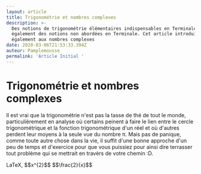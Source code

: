 ```yaml
---
layout: article
title: Trigonométrie et nombres complexes
description: >-
  Des notions de trigonométrie élémentaires indispensables en Terminale, mais
  également des notions non abordées en Terminale. Cet article introduit
  également aux nombres complexes 
date: 2020-03-06T21:53:33.394Z
auteur: Pamplemousse
permalink: 'Article Initial '
---
```

# Trigonométrie et nombres complexes

Il est vrai que la trigonométrie n'est pas la tasse de thé de tout le monde, particulièrement en analyse où certains peinent à faire le lien entre le cercle trigonométrique et la fonction trigonométrique d'un réel et où d'autres perdent leur moyens à la seule vue du nombre π. Mais pas de panique, comme toute autre chose dans la vie, il suffit d'une bonne approche d'un peu de temps et d'exercice pour que vous puissiez pour ainsi dire terrasser tout problème qui se mettrait en travèrs de votre chemin :D.
<p>LaTeX, $$x^{2}$$ $$\frac{2}{x}$$</p>